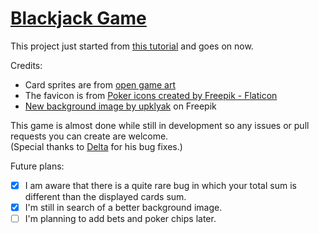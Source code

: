 # [Blackjack Game](https://blackjack.souvlaki.me)

This project just started from [this tutorial](https://youtu.be/bMYCWccL-3U) and goes on now. <br>

Credits:

- Card sprites are from [open game art](https://opengameart.org/content/cards-set)
- The favicon is from [Poker icons created by Freepik - Flaticon](https://www.flaticon.com/free-icon/clover_105219) <br>
- <a href="https://www.freepik.com/free-vector/green-casino-poker-table-texture-game-background_48197468.htm#query=blackjack%20background&position=3&from_view=keyword&track=ais&uuid=93f4abdc-ca0c-464c-880d-444414d7e88b">New background image by upklyak</a> on Freepik <br>

This game is almost done while still in development so any issues or pull requests you can create are welcome.<br>
(Special thanks to [Delta](https://github.com/delta911ee) for his bug fixes.)<br>

Future plans:

- [x] I am aware that there is a quite rare bug in which your total sum is different than the displayed cards sum. <br>
- [x] I'm still in search of a better background image. <br>
- [ ] I'm planning to add bets and poker chips later. <br>
